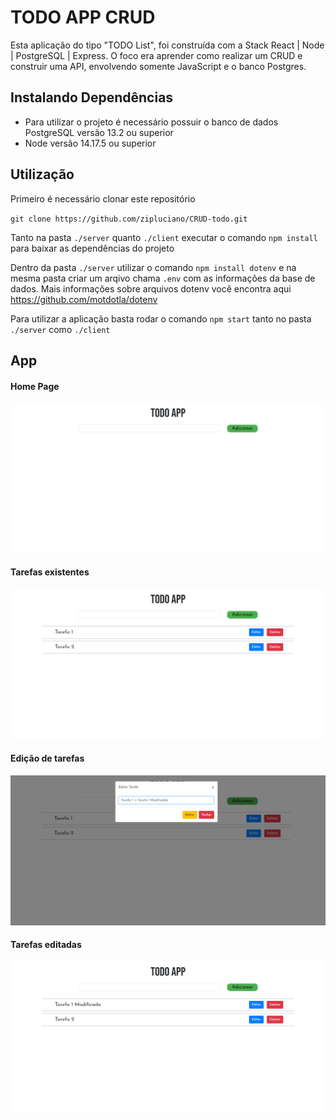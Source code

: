 # TODO APP CRUD

Esta aplicação do tipo "TODO List", foi construída com a Stack React | Node | PostgreSQL | Express. O foco era aprender como realizar um CRUD e construir uma API, envolvendo somente JavaScript e o banco Postgres.

## Instalando Dependências

- Para utilizar o projeto é necessário possuir o banco de dados PostgreSQL versão 13.2 ou superior
- Node versão 14.17.5 ou superior

## Utilização

Primeiro é necessário clonar este repositório

`git clone https://github.com/zipluciano/CRUD-todo.git`

Tanto na pasta `./server` quanto `./client` executar o comando `npm install` para baixar as dependências do projeto

Dentro da pasta `./server` utilizar o comando `npm install dotenv` e na mesma pasta criar um arqivo chama `.env` com as informações da base de dados. Mais informações sobre arquivos dotenv você encontra aqui https://github.com/motdotla/dotenv

Para utilizar a aplicação basta rodar o comando `npm start` tanto no pasta `./server` como `./client`

## App

#### Home Page

<img src='./images/home_page.png'>

#### Tarefas existentes

<img src='./images/tarefas_listadas.png'>

#### Edição de tarefas

<img src='./images/edicao_tarefas.png'>

#### Tarefas editadas

<img src='./images/tarefas_editadas.png'>
